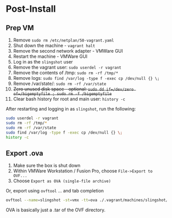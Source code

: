 # Post-Install

## Prep VM

1. Remove `sudo rm /etc/netplan/50-vagrant.yaml`
1. Shut down the machine - `vagrant halt`
1. Remove the second network adapter - VMWare GUI
1. Restart the machine - VMWare GUI
1. Log in as the `slingshot` user
1. Remove the vagrant user: `sudo userdel -r vagrant`
1. Remove the contents of /tmp: `sudo rm -rf /tmp/*`
1. Remove logs: `sudo find /var/log -type f -exec cp /dev/null {} \;`
1. Remove /var/state/: `sudo rm -rf /var/state`
1. ~~Zero unused disk space - optional: `sudo dd if=/dev/zero of=/bigemptyfile ; sudo rm -f /bigemptyfile`~~
1. Clear bash history for root and main user: `history -c`

After restarting and logging in as `slingshot`, run the following:

```bash
sudo userdel -r vagrant
sudo rm -rf /tmp/*
sudo rm -rf /var/state
sudo find /var/log -type f -exec cp /dev/null {} \;
history -c
```

## Export .ova

1. Make sure the box is shut down
2. Within VMWare Workstation / Fusion Pro, choose `File->Export to OVF...`
3. Choose `Export as OVA (single-file archive)`

Or, export using `ovftool` ... and tab completion

```bash
ovftool --name=slingshot -st=vmx -tt=ova ./.vagrant/machines/slingshot/vmware_fusion/d303fb95-5d10-4ffb-a201-af4d62baa90a/ubuntu-18.04-amd64.vmx /Volumes/extra/slingshot-20200705.ova
```

OVA is basically just a .tar of the OVF directory.
